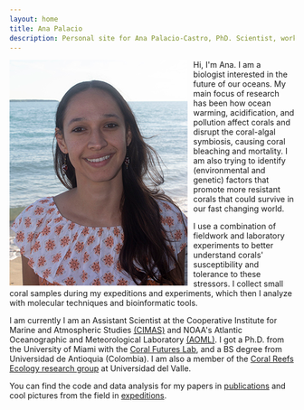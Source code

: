 ```yaml
---
layout: home
title: Ana Palacio
description: Personal site for Ana Palacio-Castro, PhD. Scientist, working on marine biology and ecology, climate change, coral bleaching & physiology.
---
```


<img class="img-circle avatar"
src="img/ana_palacio.png"
     alt="Ana Palacio"
     style="float: left; margin-right: 10px;" />

Hi, I'm Ana. I am a biologist interested in the future of our oceans. My main focus of research has been how ocean warming, acidification, and pollution affect corals and disrupt the coral-algal symbiosis, causing coral bleaching and mortality. I am also trying to identify (environmental and genetic) factors that promote more resistant corals that could survive in our fast changing world.


I use a combination of fieldwork and laboratory experiments to better understand corals' susceptibility and tolerance to these stressors. I collect small coral samples during my expeditions and experiments, which then I analyze with molecular techniques and bioinformatic tools.

I am currently I am an Assistant Scientist at the Cooperative Institute for Marine and Atmospheric Studies [(CIMAS)](https://cimas.earth.miami.edu/) and NOAA's Atlantic Oceanographic and Meteorological Laboratory [(AOML)](https://www.aoml.noaa.gov). I got a Ph.D. from the University of Miami with the [Coral Futures Lab](https://coralreeffutures.rsmas.miami.edu/people/ana-palacio/index.html), and a BS degree from Universidad de Antioquia (Colombia). I am also a member of the [Coral Reefs Ecology research group](https://arrecifes.correounivalle.edu.co/integrantes-del-grupo) at Universidad del Valle.


You can find the code and data analysis for my papers in <a href="/publications"> publications</a> and cool pictures from the field in <a href="/expeditions"> expeditions</a>.
